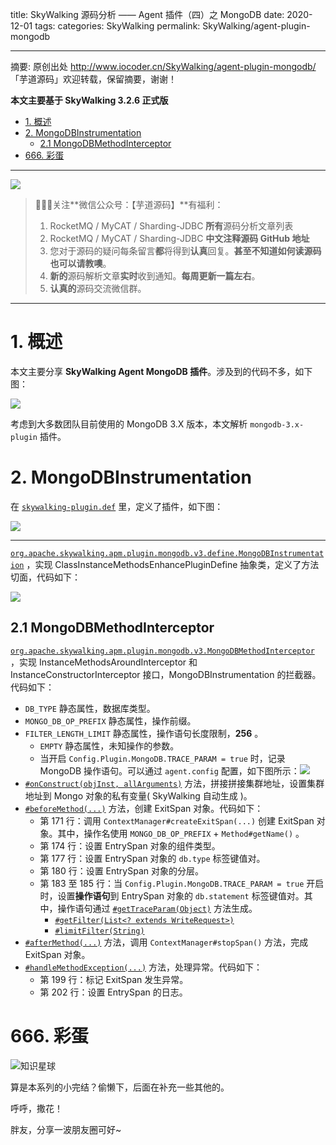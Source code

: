 title: SkyWalking 源码分析 —— Agent 插件（四）之 MongoDB
date: 2020-12-01
tags:
categories: SkyWalking
permalink: SkyWalking/agent-plugin-mongodb

-------

摘要: 原创出处 http://www.iocoder.cn/SkyWalking/agent-plugin-mongodb/ 「芋道源码」欢迎转载，保留摘要，谢谢！

**本文主要基于 SkyWalking 3.2.6 正式版**

- [1. 概述](http://www.iocoder.cn/SkyWalking/agent-plugin-mongodb/)
- [2. MongoDBInstrumentation](http://www.iocoder.cn/SkyWalking/agent-plugin-mongodb/)
  - [2.1 MongoDBMethodInterceptor](http://www.iocoder.cn/SkyWalking/agent-plugin-mongodb/)
- [666. 彩蛋](http://www.iocoder.cn/SkyWalking/agent-plugin-mongodb/)

-------

![](http://www.iocoder.cn/images/common/wechat_mp_2018_05_18.jpg)

> 🙂🙂🙂关注**微信公众号：【芋道源码】**有福利：  
> 1. RocketMQ / MyCAT / Sharding-JDBC **所有**源码分析文章列表  
> 2. RocketMQ / MyCAT / Sharding-JDBC **中文注释源码 GitHub 地址**  
> 3. 您对于源码的疑问每条留言**都**将得到**认真**回复。**甚至不知道如何读源码也可以请教噢**。  
> 4. **新的**源码解析文章**实时**收到通知。**每周更新一篇左右**。  
> 5. **认真的**源码交流微信群。

-------

# 1. 概述

本文主要分享 **SkyWalking Agent MongoDB 插件**。涉及到的代码不多，如下图：

![](http://www.iocoder.cn/images/SkyWalking/2020_12_01/02.png)

考虑到大多数团队目前使用的 MongoDB 3.X 版本，本文解析 `mongodb-3.x-plugin` 插件。

# 2. MongoDBInstrumentation

在 [`skywalking-plugin.def`](https://github.com/apache/incubator-skywalking/blob/ea37839950c58b77114fbfebffc13f051e1caeb7/apm-sniffer/apm-sdk-plugin/mongodb-3.x-plugin/src/main/resources/skywalking-plugin.def) 里，定义了插件，如下图：

![](http://www.iocoder.cn/images/SkyWalking/2020_12_01/03.png)

-------

[`org.apache.skywalking.apm.plugin.mongodb.v3.define.MongoDBInstrumentation`](https://github.com/apache/incubator-skywalking/blob/ea37839950c58b77114fbfebffc13f051e1caeb7/apm-sniffer/apm-sdk-plugin/mongodb-3.x-plugin/src/main/java/org/apache/skywalking/apm/plugin/mongodb/v3/define/MongoDBInstrumentation.java) ，实现 ClassInstanceMethodsEnhancePluginDefine 抽象类，定义了方法切面，代码如下：

![](http://www.iocoder.cn/images/SkyWalking/2020_12_01/01.png)

## 2.1 MongoDBMethodInterceptor

[`org.apache.skywalking.apm.plugin.mongodb.v3.MongoDBMethodInterceptor`](https://github.com/YunaiV/skywalking/blob/0128349b40592b8ae329443c52f43577cc9fa16b/apm-sniffer/apm-sdk-plugin/dubbo-plugin/src/main/java/org/skywalking/apm/plugin/dubbo/DubboInterceptor.java) ，实现 InstanceMethodsAroundInterceptor 和 InstanceConstructorInterceptor 接口，MongoDBInstrumentation 的拦截器。代码如下：

* `DB_TYPE` 静态属性，数据库类型。
* `MONGO_DB_OP_PREFIX` 静态属性，操作前缀。
* `FILTER_LENGTH_LIMIT` 静态属性，操作语句长度限制，**256** 。
    * `EMPTY` 静态属性，未知操作的参数。
    * 当开启 `Config.Plugin.MongoDB.TRACE_PARAM = true` 时，记录 MongoDB 操作语句。可以通过 `agent.config` 配置，如下图所示：![](http://www.iocoder.cn/images/SkyWalking/2020_12_01/04.png)
* [`#onConstruct(objInst, allArguments)`](https://github.com/YunaiV/skywalking/blob/2f629ab1c9b96a77ecf6cca1e1dc20def0d20f1f/apm-sniffer/apm-sdk-plugin/mongodb-3.x-plugin/src/main/java/org/skywalking/apm/plugin/mongodb/v3/MongoDBMethodInterceptor.java#L206) 方法，拼接拼接集群地址，设置集群地址到 Mongo 对象的私有变量( SkyWalking 自动生成 )。
* [`#beforeMethod(...)`](https://github.com/YunaiV/skywalking/blob/2f629ab1c9b96a77ecf6cca1e1dc20def0d20f1f/apm-sniffer/apm-sdk-plugin/mongodb-3.x-plugin/src/main/java/org/skywalking/apm/plugin/mongodb/v3/MongoDBMethodInterceptor.java#L163) 方法，创建 ExitSpan 对象。代码如下：
    * 第 171 行：调用 `ContextManager#createExitSpan(...)` 创建 ExitSpan 对象。其中，操作名使用 `MONGO_DB_OP_PREFIX` + `Method#getName()` 。
    * 第 174 行：设置 EntrySpan 对象的组件类型。
    * 第 177 行：设置 EntrySpan 对象的 `db.type` 标签键值对。
    * 第 180 行：设置 EntrySpan 对象的分层。
    * 第 183 至 185 行：当 `Config.Plugin.MongoDB.TRACE_PARAM = true` 开启时，设置**操作语句**到 EntrySpan 对象的 `db.statement` 标签键值对。其中，操作语句通过 [`#getTraceParam(Object)`](https://github.com/YunaiV/skywalking/blob/2f629ab1c9b96a77ecf6cca1e1dc20def0d20f1f/apm-sniffer/apm-sdk-plugin/mongodb-3.x-plugin/src/main/java/org/skywalking/apm/plugin/mongodb/v3/MongoDBMethodInterceptor.java#L79) 方法生成。
        * [`#getFilter(List<? extends WriteRequest>)`](https://github.com/YunaiV/skywalking/blob/2f629ab1c9b96a77ecf6cca1e1dc20def0d20f1f/apm-sniffer/apm-sdk-plugin/mongodb-3.x-plugin/src/main/java/org/skywalking/apm/plugin/mongodb/v3/MongoDBMethodInterceptor.java#L136)
        * [`#limitFilter(String)`](https://github.com/YunaiV/skywalking/blob/2f629ab1c9b96a77ecf6cca1e1dc20def0d20f1f/apm-sniffer/apm-sdk-plugin/mongodb-3.x-plugin/src/main/java/org/skywalking/apm/plugin/mongodb/v3/MongoDBMethodInterceptor.java#L154)
* [`#afterMethod(...)`](https://github.com/YunaiV/skywalking/blob/2f629ab1c9b96a77ecf6cca1e1dc20def0d20f1f/apm-sniffer/apm-sdk-plugin/mongodb-3.x-plugin/src/main/java/org/skywalking/apm/plugin/mongodb/v3/MongoDBMethodInterceptor.java#L188) 方法，调用 `ContextManager#stopSpan()` 方法，完成 ExitSpan 对象。
* [`#handleMethodException(...)`](https://github.com/YunaiV/skywalking/blob/2f629ab1c9b96a77ecf6cca1e1dc20def0d20f1f/apm-sniffer/apm-sdk-plugin/mongodb-3.x-plugin/src/main/java/org/skywalking/apm/plugin/mongodb/v3/MongoDBMethodInterceptor.java#L195) 方法，处理异常。代码如下：
    * 第 199 行：标记 ExitSpan 发生异常。
    * 第 202 行：设置 EntrySpan 的日志。

# 666. 彩蛋

![知识星球](http://www.iocoder.cn/images/Architecture/2017_12_29/01.png)

算是本系列的小完结？偷懒下，后面在补充一些其他的。

呼呼，撒花！

胖友，分享一波朋友圈可好~


